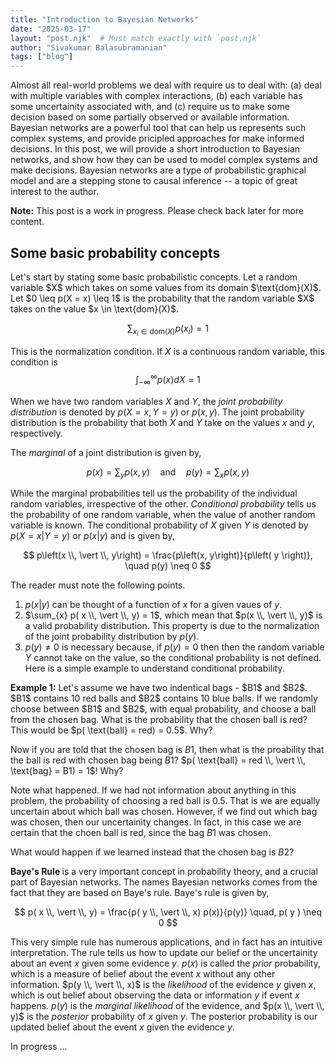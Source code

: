 ```yaml
---
title: "Introduction to Bayesian Networks"
date: "2025-03-17"
layout: "post.njk"  # Must match exactly with `post.njk`
author: "Sivakumar Balasubramanian"
tags: ["blog"]
---
```

<style>
  svg {
    display: block;
    margin: auto;
  }

  .button-container {
    display: flex;           /* Use flexbox for layout */
    justify-content: center; /* Center-align buttons horizontally */
    align-items: center;     /* Center-align buttons vertically (if needed) */
    margin-top: 20px;        /* Add some space above the buttons */
}
</style>

<script src="https://cdnjs.cloudflare.com/ajax/libs/mathjs/11.11.1/math.min.js"></script>

<script>
    // // Some utility functions
    // function mapPositionsToCoordinates(positions, origin) {
    //     return positions.map(pos => [origin.x + pos[0],
    //                                  origin.y - pos[1]]);
    // }

    // function degreesToRadians(degreesArray) {
    //     return degreesArray.map(deg => deg * Math.PI / 180);
    // }
    
    // function radiansToDegrees(radiansArray) {
    //     return radiansArray.map(rad => rad * 180 / Math.PI);
    // }

    // function cummulativeSum(array) {
    //     return array.reduce((acc, curr) => {
    //         acc.push(acc[acc.length - 1] + curr);
    //         return acc;
    //     }, [0]).slice(1);
    // }

    // function polarToCartesian(centerX, centerY, radius, angleInDegrees) {
    //     const angleInRadians = angleInDegrees;
    //     return {
    //         x: centerX + (radius * Math.cos(angleInRadians)),
    //         y: centerY - (radius * Math.sin(angleInRadians))
    //     };
    // }

    // function describeArc(x, y, radius, startAngle, endAngle) {
    //     const start = polarToCartesian(x, y, radius, startAngle);
    //     const end = polarToCartesian(x, y, radius, endAngle);
    //     const largeArcFlag = endAngle - startAngle <= 180 ? "0" : "1";
    //     const sweetDir = endAngle - startAngle >= 0 ? "0" : "1";
    //     return `
    //         M ${start.x} ${start.y}
    //         A ${radius} ${radius} 0 ${largeArcFlag} ${sweetDir} ${end.x} ${end.y}
    //     `;
    // }

    // function polToCart(r, theta) {
    //     return { x: r * Math.cos(theta), y: r * Math.sin(theta) };
    // }

    // function cartToPol(x, y) {
    //     return { r: Math.hypot(x, y), theta: Math.atan2(y, x) };
    // }

    // // Two link arm class.
    // class TwoLinkArm {
    //     #jacobian = math.zeros(2, 2);

    //     constructor(lengths, angles) {
    //         this.lengths = lengths;
    //         this.angles = angles;
    //         this.#updateJacobian();
    //     }
    
    //     setAngles(newAngles) {
    //         this.angles = newAngles;
    //         this.#updateJacobian();
    //     }

    //     setLengths(newLengths) {
    //         this.lengths = newLengths;
    //         this.#updateJacobian();
    //     }
    
    //     #updateJacobian() {
    //         const _sterms = cummulativeSum(this.angles).map(angle => Math.sin(angle));
    //         const _cterms = cummulativeSum(this.angles).map(angle => Math.cos(angle));
    //         this.#jacobian.set([0, 0], -this.lengths[0] * _sterms[0] - this.lengths[1] * _sterms[1]);
    //         this.#jacobian.set([0, 1], -this.lengths[1] * _sterms[1]);
    //         this.#jacobian.set([1, 0], this.lengths[0] * _cterms[0] + this.lengths[1] * _cterms[1]);
    //         this.#jacobian.set([1, 1], this.lengths[1] * _cterms[1]);
    //     }

    //     getJacobian() {
    //         return this.#jacobian;
    //     }

    //     getEndPointVelocity(angVel) {
    //         return math.multiply(this.#jacobian, math.reshape(angVel, [-1, 1])).toArray().flat();
    //     }

    //     getArmPositions() {
    //         const cusumtheta = cummulativeSum(this.angles);
    //         const x1 = 0, y1 = 0;
    //         const x2 = this.lengths[0] * Math.cos(cusumtheta[0]);
    //         const y2 = this.lengths[0] * Math.sin(cusumtheta[0]);
    //         const x3 = x2 + this.lengths[1] * Math.cos(cusumtheta[1]);
    //         const y3 = y2 + this.lengths[1] * Math.sin(cusumtheta[1]);
    //         return [[x1, y1], [x2, y2], [x3, y3]];
    //     }

    //     forwardStatics(torque) {
    //         try {
    //             const pinvJ = math.pinv(math.transpose(this.getJacobian()));
    //             return math.multiply(pinvJ, math.reshape(torque, [-1, 1])).toArray().flat();
    //         } catch (error) {
    //             return null;
    //         }
    //     }
    // }

    // // Three link arm class.
    // class ThreeLinkArm {
    //     #jacobian = math.zeros(3, 3);

    //     constructor(lengths, angles) {
    //         this.lengths = lengths;
    //         this.angles = angles;
    //         this.#updateJacobian();
    //     }
    
    //     setAngles(newAngles) {
    //         this.angles = newAngles;
    //         this.#updateJacobian();
    //     }

    //     setLengths(newLengths) {
    //         this.lengths = newLengths;
    //         this.#updateJacobian();
    //     }
    
    //     #updateJacobian() {
    //         const _sterms = cummulativeSum(this.angles).map(angle => Math.sin(angle));
    //         const _cterms = cummulativeSum(this.angles).map(angle => Math.cos(angle));
    //         this.#jacobian.set([0, 0], -this.lengths[0] * _sterms[0] - this.lengths[1] * _sterms[1] - this.lengths[2] * _sterms[2]);
    //         this.#jacobian.set([0, 1], -this.lengths[1] * _sterms[1] - this.lengths[2] * _sterms[2]);
    //         this.#jacobian.set([0, 2], -this.lengths[2] * _sterms[2]);
    //         this.#jacobian.set([1, 0], this.lengths[0] * _cterms[0] + this.lengths[1] * _cterms[1] + this.lengths[2] * _cterms[2]);
    //         this.#jacobian.set([1, 1], this.lengths[1] * _cterms[1] + this.lengths[2] * _cterms[2]);
    //         this.#jacobian.set([1, 2], this.lengths[2] * _cterms[2]);
    //         this.#jacobian.set([2, 0], 1);
    //         this.#jacobian.set([2, 1], 1);
    //         this.#jacobian.set([2, 2], 1);
    //     }

    //     getJacobian() {
    //         return this.#jacobian;
    //     }

    //     getEndPointVelocity(angVel) {
    //         console.log("Ang Vel: ", angVel);
    //         console.log(math.multiply(this.#jacobian, math.reshape(angVel, [-1, 1])).toArray().flat());
    //         return math.multiply(this.#jacobian, math.reshape(angVel, [-1, 1])).toArray().flat();
    //     }

    //     getArmPositions() {
    //         const cusumtheta = cummulativeSum(this.angles);
    //         const x1 = 0, y1 = 0;
    //         const x2 = this.lengths[0] * Math.cos(cusumtheta[0]);
    //         const y2 = this.lengths[0] * Math.sin(cusumtheta[0]);
    //         const x3 = x2 + this.lengths[1] * Math.cos(cusumtheta[1]);
    //         const y3 = y2 + this.lengths[1] * Math.sin(cusumtheta[1]);
    //         const x4 = x3 + this.lengths[2] * Math.cos(cusumtheta[2]);
    //         const y4 = y3 + this.lengths[2] * Math.sin(cusumtheta[2]);
    //         return [[x1, y1], [x2, y2], [x3, y3], [x4, y4]];
    //     }

    //     forwardStatics(torque) {
    //         try {
    //             const pinvJ = math.pinv(math.transpose(this.getJacobian()));
    //             return math.multiply(pinvJ, math.reshape(torque, [-1, 1])).toArray().flat();
    //         } catch (error) {
    //             return null;
    //         }
    //     }
    // }

    // // Four link arm class
    // class FourLinkArm {
    //     #jacobian = math.zeros(4, 4);

    //     constructor(lengths, angles) {
    //         this.lengths = lengths;
    //         this.angles = angles;
    //         // this.angles = [0.88, 0.32, 2.05, 1.25];
    //         this.#updateJacobian();
    //     }

    //     setAngles(newAngles) {
    //         this.angles = newAngles;
    //         this.#updateJacobian();
    //     }

    //     setLengths(newLengths) {
    //         this.lengths = newLengths;
    //         this.#updateJacobian();
    //     }

    //     #updateJacobian() {
    //         const _sterms = cummulativeSum(this.angles).map(angle => Math.sin(angle));
    //         const _cterms = cummulativeSum(this.angles).map(angle => Math.cos(angle));
    //         this.#jacobian.set([0, 0], -this.lengths[0] * _sterms[0] - this.lengths[1] * _sterms[1] - this.lengths[2] * _sterms[2] - this.lengths[3] * _sterms[3]);
    //         this.#jacobian.set([0, 1], -this.lengths[1] * _sterms[1] - this.lengths[2] * _sterms[2] - this.lengths[3] * _sterms[3]);
    //         this.#jacobian.set([0, 2], -this.lengths[2] * _sterms[2] - this.lengths[3] * _sterms[3]);
    //         this.#jacobian.set([0, 3], -this.lengths[3] * _sterms[3]);
    //         this.#jacobian.set([1, 0], this.lengths[0] * _cterms[0] + this.lengths[1] * _cterms[1] + this.lengths[2] * _cterms[2] + this.lengths[3] * _cterms[3]);
    //         this.#jacobian.set([1, 1], this.lengths[1] * _cterms[1] + this.lengths[2] * _cterms[2] + this.lengths[3] * _cterms[3]);
    //         this.#jacobian.set([1, 2], this.lengths[2] * _cterms[2] + this.lengths[3] * _cterms[3]);
    //         this.#jacobian.set([1, 3], this.lengths[3] * _cterms[3]);
    //         this.#jacobian.set([2, 0], 1);
    //         this.#jacobian.set([2, 1], 1);
    //         this.#jacobian.set([2, 2], 1);
    //         this.#jacobian.set([2, 3], 1);
    //     }

    //     getJacobian() {
    //         return this.#jacobian;
    //     }

    //     getArmPositions() {
    //         const cusumtheta = cummulativeSum(this.angles);
    //         const x1 = 0, y1 = 0;
    //         const x2 = this.lengths[0] * Math.cos(cusumtheta[0]);
    //         const y2 = this.lengths[0] * Math.sin(cusumtheta[0]);
    //         const x3 = x2 + this.lengths[1] * Math.cos(cusumtheta[1]);
    //         const y3 = y2 + this.lengths[1] * Math.sin(cusumtheta[1]);
    //         const x4 = x3 + this.lengths[2] * Math.cos(cusumtheta[2]);
    //         const y4 = y3 + this.lengths[2] * Math.sin(cusumtheta[2]);
    //         const x5 = x4 + this.lengths[3] * Math.cos(cusumtheta[3]);
    //         const y5 = y4 + this.lengths[3] * Math.sin(cusumtheta[3]);
    //         return [[x1, y1], [x2, y2], [x3, y3], [x4, y4], [x5, y5]];
    //     }

    //     getEndpointAngle() {
    //         return math.sum(this.angles);
    //     }

    //     forwardStatics(torque) {
    //         try {
    //             const pinvJ = math.pinv(math.transpose(this.getJacobian()));
    //             return math.multiply(pinvJ, math.reshape(torque, [-1, 1])).toArray().flat();
    //         } catch (error) {
    //             return null;
    //         }
    //     }
    // }

    // // Button callbacks.
    // // Generate a random pose
    // function generateRandomPose() {
    //     const randomAngles = [
    //         Math.random() * Math.PI,
    //         Math.random() * Math.PI * 0.75,
    //         Math.random() * Math.PI * 0.75,
    //         Math.random() * Math.PI * 0.5,
    //     ];
    //     arm4Link.setAngles(randomAngles);
    //     draw4LinkArm(arm4Link, arm4LinkParams);
    // }

    // // Find other solutions (inverse kinematics)
    // function findOtherIKSolutions() {
    //     function getArcAngles(interAngles, jPos, l) {
    //         // Get an angle from the minor and major arc.
    //         let minAngle, majAngle;
    //         if (interAngles[1] - interAngles[0] > Math.PI) {
    //             majAngle = (interAngles[1] + interAngles[0]) / 2;
    //             minAngle = majAngle + Math.PI;
    //         } else {
    //             minAngle = (interAngles[1] + interAngles[0]) / 2;
    //             majAngle = minAngle + Math.PI;
    //         }
    //         // Find positions of the points corresponding to these angles.
    //         const minPos = [jPos[0] + l * Math.cos(minAngle),
    //                         jPos[1] + l * Math.sin(minAngle)];
    //         const majPos = [jPos[0] + l * Math.cos(majAngle),
    //                         jPos[1] + l * Math.sin(majAngle)];
    //         // Check which one is closer to the origin.
    //         if (Math.hypot(minPos[0], minPos[1]) > Math.hypot(majPos[0], majPos[1])) {
    //             // Choose the major arc.
    //             if (Math.abs(interAngles[1] - interAngles[0]) < Math.PI) {
    //                 interAngles[0] = 2 * Math.PI + interAngles[0];
    //             }
    //         } else {
    //             // Choose the minor arc.
    //             if (Math.abs(interAngles[1] - interAngles[0]) > Math.PI) {
    //                 interAngles[0] = 2 * Math.PI + interAngles[0];
    //             }
    //         }
    //         return interAngles;
    //     }

    //     // Function to compute joint 3 position when joint 4 is not fully within
    //     // the workspace of the first two links.
    //     function getJoint3Position1(arm, j4pos) {
    //         // Find the intersection of the circle centered at j4Pos with radius l3 
    //         // and the circle centered at j1 with radius l1 + l2.
    //         const intersections = findCircleIntersections(0, 0, arm.lengths[0] + arm.lengths[1], j4Pos[0], j4Pos[1], arm.lengths[2]);
    //         // Find the angles corresponding to the intersection points.
    //         let interAngles = intersections.map(intpos => Math.atan2(intpos[1] - j4Pos[1], intpos[0] - j4Pos[0]));
    //         // Sort the interAngles
    //         interAngles.sort((a, b) => a - b);
    //         // Get the corrected arc angles.
    //         interAngles = getArcAngles(interAngles, j4Pos, arm4Link.lengths[2]);
    //         // Choose the angle of the third joint to be a number between the intersection angles.
    //         let j3Angle = interAngles.length > 1 ? interAngles[0] + Math.random() * (interAngles[1] - interAngles[0]) : interAngles[0];
    //         // Find the position on the arc.
    //         return {
    //             pos:[j4Pos[0] + arm.lengths[2] * Math.cos(j3Angle),
    //                  j4Pos[1] + arm.lengths[2] * Math.sin(j3Angle)],
    //             angle: j3Angle
    //         };
    //     }

    //     // Function to compute joint 3 position when joint 4 is fully within
    //     // the workspace of the first two links.
    //     function getJoint3Position2(arm, j4pos) {
    //         // Choose the angle of the third joint to be a number between the intersection angles.
    //         let j3Angle = Math.random() * Math.PI * 2;
    //         // Find the position on the arc.
    //         return {
    //             pos:[j4Pos[0] + arm.lengths[2] * Math.cos(j3Angle),
    //                  j4Pos[1] + arm.lengths[2] * Math.sin(j3Angle)],
    //             angle: j3Angle
    //         };
    //     }

    //     // Get the endpoint position
    //     const j4Pos = arm4Link.getArmPositions()[3];
    //     let _tempos = mapPositionsToCoordinates([j4Pos], arm4LinkParams.origin);
    //     // Relative distance of the third joint.
    //     const delpos = arm4Link.lengths[0] + arm4Link.lengths[1] - Math.hypot(j4Pos[0], j4Pos[1]);
    //     let j3 = null;
    //     if (delpos > arm4Link.lengths[2]) {
    //         j3 = getJoint3Position2(arm4Link, j4Pos);
    //     } else {
    //         j3 = getJoint3Position1(arm4Link, j4Pos);
    //     }
    //     const j3Pos = j3.pos;
    //     const j3Angle = j3.angle;
    //     _tempos = mapPositionsToCoordinates([j3Pos], arm4LinkParams.origin);

    //     // Find intersection of the circle centered at j3Pos with radius l2 and the circle centered at j1 with radius l1.
    //     let intersections2 = findCircleIntersections(0, 0, arm4Link.lengths[0],
    //                                                  j3Pos[0], j3Pos[1], arm4Link.lengths[1]);
    //     // Find the joint1 and joint2 angles corresponding to the intersection points.
    //     const j1Angles = intersections2.map(intpos => Math.atan2(intpos[1], intpos[0]));
    //     const phiAngles = intersections2.map(intpos => Math.PI + Math.atan2(intpos[1] - j3Pos[1], intpos[0] - j3Pos[0]));
    //     // We want the point with a positive elbow angle.
    //     let newAngles = [0, 0, 0, 0];
    //     if (j1Angles.length == 1) {
    //         newAngles[0] = j1Angles[0];
    //         newAngles[1] = phiAngles[0] - j1Angles[0];
    //     } else {
    //         if (phiAngles[0] - j1Angles[0] > 0) {
    //             newAngles[0] = j1Angles[0];
    //             newAngles[1] = phiAngles[0] - j1Angles[0];
    //         } else {
    //             newAngles[0] = j1Angles[1];
    //             newAngles[1] = phiAngles[1] - j1Angles[1];
    //         }
    //     }
    //     // Update angles 3 and 4.
    //     newAngles[2] = Math.PI + j3Angle - newAngles[0] - newAngles[1];
    //     newAngles[3] = arm4Link.getEndpointAngle() - newAngles[0] - newAngles[1] - newAngles[2];
    //     // Update angles and draw
    //     arm4Link.setAngles(newAngles);
    //     draw4LinkArm(arm4Link, arm4LinkParams);
    // }

    // function findCircleIntersections(x1, y1, r1, x2, y2, r2) {
    //     const d = Math.hypot(x2 - x1, y2 - y1); // Distance between centers

    //     // No solutions if the circles do not intersect or one circle is inside the other
    //     if (d > r1 + r2 || d < Math.abs(r1 - r2)) {
    //         return null;
    //     }

    //     // Find the midpoint of the intersection line
    //     const a = (r1 * r1 - r2 * r2 + d * d) / (2 * d);
    //     const h = Math.sqrt(r1 * r1 - a * a);
        
    //     // Base point of the perpendicular line
    //     const x0 = x1 + a * (x2 - x1) / d;
    //     const y0 = y1 + a * (y2 - y1) / d;

    //     // Intersection points
    //     const rx = -(y2 - y1) * (h / d);
    //     const ry = (x2 - x1) * (h / d);

    //     const intersection1 = [x0 + rx, y0 + ry];
    //     const intersection2 = [x0 - rx, y0 - ry];

    //     return d === r1 + r2 || d === Math.abs(r1 - r2) ? [intersection1] : [intersection1, intersection2];
    // }

    // // Figure 1: 3 link arm plotting function.
    // function draw3LinkArm() {
    //     const width = 300, height = 300;
    //     const origin = {x: 50, y: 250};
    //     const viewpad = 25;

    //     // Create the arm object once and reuse it
    //     const arm = new ThreeLinkArm(
    //         [100, 100, 75], // Initial lengths
    //         degreesToRadians([30, 30, 60]) // Initial angles
    //     );

    //     const svg = d3.select("#svg-container")
    //                   .append("svg")
    //                   .attr("width", width)
    //                   .attr("height", height)
    //                   .attr("viewBox", `-${viewpad} -${viewpad} ${width + 50} ${height + 50}`)
    //                   .attr("preserveAspectRatio", "xMidYMid meet");

    //     // Plot the x and y axes
    //     svg.append("line")
    //        .attr("x1", 0).attr("y1", origin.y)
    //        .attr("x2", width).attr("y2", origin.y)
    //        .attr("stroke", "gray")
    //        .attr("stroke-width", 0.25);
    //     svg.append("line")
    //        .attr("x1", origin.x).attr("y1", 0)
    //        .attr("x2", origin.x).attr("y2", height)
    //        .attr("stroke", "gray")
    //        .attr("stroke-width", 0.25);

    //     // Plot the links.
    //     const linkpos = mapPositionsToCoordinates(arm.getArmPositions(), origin);
    //     for (let i = 0; i < linkpos.length - 1; i++) {
    //         let x1 = linkpos[i][0];
    //         let y1 = linkpos[i][1];
    //         let x2 = linkpos[i + 1][0];
    //         let y2 = linkpos[i + 1][1];
    //         // Plot the line
    //         svg.append("line")
    //             .attr("x1", linkpos[i][0])
    //             .attr("y1", linkpos[i][1])
    //             .attr("x2", linkpos[i+1][0])
    //             .attr("y2", linkpos[i+1][1])
    //             .attr("stroke", "black")
    //             .attr("stroke-width", 2);
    //         // Display the link lengths
    //         let midx = (x1 + x2) / 2;
    //         let midy = (y1 + y2) / 2;
    //         let shiftx = (y2 - y1) / arm.lengths[i];
    //         let shifty = -(x2 - x1) / arm.lengths[i];
    //         let shiftscalex = shiftx > 0 ? -1 : 1;
    //         let shiftscaley = shiftx > 0 ? -1 : 1;
    //         svg.append("text")
    //             .attr("x", midx + shiftscalex * 15 * shiftx)
    //             .attr("y", midy + shiftscaley * 15 * shifty)
    //             .attr("text-anchor", "middle")
    //             .attr("font-size", "14px")
    //             .attr("fill", "#00c")
    //             .text(`l${i + 1}`);
    //     }
    //     // Extend links for annotating the joint angles.
    //     for (let i = 1; i < linkpos.length; i++) {
    //         svg.append("line")
    //            .attr("x1", linkpos[i][0])
    //            .attr("y1", linkpos[i][1])
    //            .attr("x2", linkpos[i][0] + 0.5 * (linkpos[i][0] - linkpos[i - 1][0]))
    //            .attr("y2", linkpos[i][1] + 0.5 * (linkpos[i][1] - linkpos[i - 1][1]))
    //            .attr("stroke", "gray")
    //            .attr("stroke-width", "1")
    //            .attr("stroke-dasharray", "2,2");
    //     }
    //     // Plot the joints.
    //     linkpos.slice(0, -1).forEach(pos => {
    //         svg.append("circle")
    //             .attr("cx", pos[0])
    //             .attr("cy", pos[1])
    //             .attr("r", 5)
    //             .attr("stroke", "black")
    //             .attr("stroke-width", "1")
    //             .attr("fill", "#ffffff");
    //     });
    //     // Plot the endpoint.
    //     svg.append("circle")
    //         .attr("cx", linkpos.at(-1)[0])
    //         .attr("cy", linkpos.at(-1)[1])
    //         .attr("r", 2)
    //         .attr("stroke", "black")
    //         .attr("stroke-width", "1")
    //         .attr("fill", "black");
    //     // Draw the arc for the joint angles.
    //     arm.angles.map((_t, i) => {
    //         let startAngle = math.sum(arm.angles.slice(0, i));
    //         let endAngle = math.sum(arm.angles.slice(0, i + 1));
    //         let midAngle = (startAngle + endAngle) / 2;  // Midpoint for label
    //         svg.append("path")
    //             .attr("d", describeArc(linkpos[i][0], linkpos[i][1], 0.4 * arm.lengths[i], startAngle, endAngle))
    //             .attr("stroke", "black")
    //             .attr("fill", "none")
    //             .attr("stroke-width", 1.0);
    //         // Convert midAngle to radians
    //         let midAngleRad = midAngle;
    //         // Compute text position
    //         let textX = linkpos[i][0] + 0.6 * arm.lengths[i] * Math.cos(midAngleRad);
    //         let textY = linkpos[i][1] - 0.5 * arm.lengths[i] * Math.sin(midAngleRad);
    //         // Append the angle label
    //         svg.append("text")
    //             .attr("x", textX)
    //             .attr("y", textY)
    //             .attr("font-size", "14px")
    //             .attr("fill", "#c00")
    //             .attr("text-anchor", "middle")
    //             .text(`θ${i + 1}`);
    //     });
    //     // Display endpoint text.
    //     svg.append("text")
    //        .attr("x", linkpos.at(-1)[0] - 25)
    //        .attr("y", linkpos.at(-1)[1])
    //        .attr("font-size", "18px")
    //        .attr("fill", "#080")
    //        .attr("text-anchor", "middle")
    //        .text(`x, y`);
    //     // Plot the endpoint orientation arc and text
    //     svg.append("line")
    //        .attr("x1", linkpos.at(-1)[0])
    //        .attr("y1", linkpos.at(-1)[1])
    //        .attr("x2", linkpos.at(-1)[0] + 40)
    //        .attr("y2", linkpos.at(-1)[1])
    //        .attr("stroke", "gray")
    //        .attr("stroke-width", "1")
    //        .attr("stroke-dasharray", "2,2");
    //     // Angle arc
    //     svg.append("path")
    //         .attr("d", describeArc(linkpos.at(-1)[0], linkpos.at(-1)[1], 0.25 * arm.lengths.at(-1), 0, math.sum(arm.angles)))
    //         .attr("stroke", "black")
    //         .attr("fill", "none")
    //         .attr("stroke-width", 1.0);
    //     // Compute text position
    //     let textX = linkpos.at(-1)[0] + 0.4 * arm.lengths.at(-1) * Math.cos(math.sum(arm.angles) / 2);
    //     let textY = linkpos.at(-1)[1] - 0.3 * arm.lengths.at(-1) * Math.sin(math.sum(arm.angles) / 2);
    //     // Append the angle label
    //     svg.append("text")
    //         .attr("x", textX)
    //         .attr("y", textY)
    //         .attr("font-size", "18px")
    //         .attr("fill", "#080")
    //         .attr("text-anchor", "middle")
    //         .text(`ϕ`);
    // }

    // // Draw the four link arm.
    // function draw4LinkArm(arm, params) {
    //     svg4Link.selectAll("*").remove(); // Clear previous drawing

    //     // Plot the x and y axes
    //     svg4Link.append("line")
    //         .attr("x1", 0).attr("y1", params.origin.y)
    //         .attr("x2", params.width).attr("y2", params.origin.y)
    //         .attr("stroke", "gray")
    //         .attr("stroke-width", 0.25);
    //     svg4Link.append("line")
    //         .attr("x1", params.origin.x).attr("y1", 0)
    //         .attr("x2", params.origin.x).attr("y2", params.height)
    //         .attr("stroke", "gray")
    //         .attr("stroke-width", 0.25);

    //     // Plot the links
    //     const linkpos = mapPositionsToCoordinates(arm.getArmPositions(), params.origin);
    //     for (let i = 0; i < linkpos.length - 1; i++) {
    //         svg4Link.append("line")
    //             .attr("x1", linkpos[i][0])
    //             .attr("y1", linkpos[i][1])
    //             .attr("x2", linkpos[i + 1][0])
    //             .attr("y2", linkpos[i + 1][1])
    //             .attr("stroke", "black")
    //             .attr("stroke-width", 2);
    //     }

    //     // Plot the joints.
    //     linkpos.slice(0, -1).forEach(pos => {
    //         svg4Link.append("circle")
    //                 .attr("cx", pos[0])
    //                 .attr("cy", pos[1])
    //                 .attr("r", 3)
    //                 .attr("stroke", "black")
    //                 .attr("stroke-width", "1")
    //                 .attr("fill", "#ffffff");
    //     });
    //     // Plot the endpoint.
    //     svg4Link.append("circle")
    //             .attr("cx", linkpos.at(-1)[0])
    //             .attr("cy", linkpos.at(-1)[1])
    //             .attr("r", 2)
    //             .attr("stroke", "black")
    //             .attr("stroke-width", "1")
    //             .attr("fill", "black");

    //     // Display endpoint position and orientation.
    //     const _epstr = `x = ${arm.getArmPositions().at(-1)[0].toFixed(2)}, y = ${arm.getArmPositions().at(-1)[1].toFixed(2)}, ϕ = ${((180 / Math.PI) * math.sum(arm.angles)).toFixed(2)}`;
    //     svg4Link.append("text")
    //             .attr("x", 0)
    //             .attr("y", 10)
    //             .attr("font-size", "12px")
    //             .attr("fill", "#000")
    //             .text(_epstr);
    //     const jointAnglesString = radiansToDegrees(arm.angles).map((angle, i) => `θ${i + 1} = ${angle.toFixed(2)}°`).join(", ");    
    //     svg4Link.append("text")
    //             .attr("x", 0)
    //             .attr("y", 30)
    //             .attr("font-size", "12px")
    //             .attr("fill", "#000")
    //             .text(jointAnglesString);
    // }
    
    // // Draw the two link arm.
    // function updateDraw2LinkArm(arm, params, angles=null, velocities=[0, 0]) {
    //     // Joint angle arc information.
    //     function getJoinVelocityArcInfo(angle, velocity, scale=0.25) {
    //         const velstrtang = angle;
    //         const velendang = angle + velocity * Math.PI * scale;
    //         console.log("velarcangles", angle, velocity, velendang);
    //         return [velstrtang, velendang];
    //     }

    //     // Describe an arc.
    //     function describeArc(x, y, radius, startAngle, endAngle) {
    //         const start = polarToCartesian(x, y, radius, startAngle);
    //         const end = polarToCartesian(x, y, radius, endAngle);
    //         const largeArcFlag = endAngle - startAngle <= 180 ? "0" : "1";
    //         const sweetDir = endAngle - startAngle >= 0 ? "0" : "1";
    //         return `
    //             M ${start.x} ${start.y}
    //             A ${radius} ${radius} 0 ${largeArcFlag} ${sweetDir} ${end.x} ${end.y}
    //         `;
    //     }

    //     // Check if angles and velocities are provided.
    //     if (angles !== null) {
    //         arm.setAngles(angles);
    //     } else {
    //         angles = arm.angles;
    //     }
    //     svg2LinkVelDemo.selectAll("*").remove(); // Clear previous drawing

    //     // Plot the x and y axes
    //     svg2LinkVelDemo.append("line")
    //         .attr("x1", 0).attr("y1", params.origin.y)
    //         .attr("x2", params.width).attr("y2", params.origin.y)
    //         .attr("stroke", "gray")
    //         .attr("stroke-width", 0.25);
    //     svg2LinkVelDemo.append("line")
    //         .attr("x1", params.origin.x).attr("y1", 0)
    //         .attr("x2", params.origin.x).attr("y2", params.height)
    //         .attr("stroke", "gray")
    //         .attr("stroke-width", 0.25);

    //     // Plot the links
    //     const linkpos = mapPositionsToCoordinates(arm.getArmPositions(), params.origin);
    //     for (let i = 0; i < linkpos.length - 1; i++) {
    //         svg2LinkVelDemo.append("line")
    //             .attr("x1", linkpos[i][0])
    //             .attr("y1", linkpos[i][1])
    //             .attr("x2", linkpos[i + 1][0])
    //             .attr("y2", linkpos[i + 1][1])
    //             .attr("stroke", "black")
    //             .attr("stroke-width", 2);
    //     }

    //     // Plot the joints.
    //     linkpos.slice(0, -1).forEach(pos => {
    //         svg2LinkVelDemo.append("circle")
    //                 .attr("cx", pos[0])
    //                 .attr("cy", pos[1])
    //                 .attr("r", 3)
    //                 .attr("stroke", "black")
    //                 .attr("stroke-width", "1")
    //                 .attr("fill", "#ffffff");
    //     });
    //     // Plot the endpoint.
    //     svg2LinkVelDemo.append("circle")
    //             .attr("cx", linkpos.at(-1)[0])
    //             .attr("cy", linkpos.at(-1)[1])
    //             .attr("r", 2)
    //             .attr("stroke", "black")
    //             .attr("stroke-width", "1")
    //             .attr("fill", "black");
        
    //     // Draw the joint angular velocity arcs.
    //     const cusumangles = cummulativeSum(angles);
    //     const velArcAngles = cusumangles.map((angle, i) => getJoinVelocityArcInfo(angle, velocities[i]));
    //     const compcolors = ["blue", "red"]
    //     velArcAngles.forEach((angles, i) => {
    //         const arcPath = describeArc(linkpos[i][0], linkpos[i][1], 20, angles[0], angles[1]);
    //         svg2LinkVelDemo.append("path")
    //                        .attr("d", arcPath)
    //                        .attr("stroke", compcolors[i])
    //                        .attr("fill", "none")
    //                        .attr("stroke-width", 1.5);
    //     });

    //     // Compute the endpoint velocity.
    //     const epvel = arm.getEndPointVelocity(velocities);
    //     const epvelcom = [
    //         arm.getEndPointVelocity([velocities[0], 0]),
    //         arm.getEndPointVelocity([0, velocities[1]])
    //     ];
    //     // Show the endpoint velocity as an arrow.
    //     // Let's draw the force components with thinner and lighter arrows.
    //     // Do the above computation for all components.
    //     const _vcomps = epvelcom.map((vcomp) => [
    //         linkpos[2][0] + vcomp[0] * 0.1,
    //         linkpos[2][1] - vcomp[1] * 0.1
    //     ]);
    //     _vcomps.forEach((_vc, i) => {
    //         if (math.norm(epvel) > 5 && math.norm(epvelcom[i]) > 5) {
    //             // Define the arrow marker
    //             svg2LinkVelDemo.append("defs").append("marker")
    //                            .attr("id", "arrow")
    //                            .attr("viewBox", "0 0 10 10")
    //                            .attr("refX", 9)
    //                            .attr("refY", 5)
    //                            .attr("markerWidth", 6)
    //                            .attr("markerHeight", 6)
    //                            .attr("orient", "auto-start-reverse")
    //                            .append("path")
    //                            .attr("d", "M 0 0 L 10 5 L 0 10 z")
    //                            .attr("fill", compcolors[i])
    //                            .attr("stroke", compcolors[i]);

    //             // Draw the line with the arrow
    //             svg2LinkVelDemo.append("line")
    //                            .attr("x1", linkpos[2][0])
    //                            .attr("y1", linkpos[2][1])
    //                            .attr("x2", _vc[0])
    //                            .attr("y2", _vc[1])
    //                            .attr("fill", compcolors[i])
    //                            .attr("stroke", compcolors[i])
    //                            .attr("marker-end", "url(#arrow)")
    //                            .attr("stroke-width", 1);
    //         }
    //     });
    //     // Endpoint velocity arrow in black.
    //     // Define the arrow marker
    //     const _vdisp = [
    //         linkpos[2][0] + epvel[0] * 0.1,
    //         linkpos[2][1] - epvel[1] * 0.1
    //     ];
    //     if (math.norm(epvel) > 5) {
    //         svg2LinkVelDemo.append("defs").append("marker")
    //                     .attr("id", "arrow")
    //                     .attr("viewBox", "0 0 10 10")
    //                     .attr("refX", 9)
    //                     .attr("refY", 5)
    //                     .attr("markerWidth", 6)
    //                     .attr("markerHeight", 6)
    //                     .attr("orient", "auto-start-reverse")
    //                     .append("path")
    //                     .attr("d", "M 0 0 L 10 5 L 0 10 z")
    //                     .attr("fill", "black")
    //                     .attr("stroke", "black");
    //         // Draw the line with the arrow
    //         svg2LinkVelDemo.append("line")
    //                         .attr("x1", linkpos[2][0])
    //                         .attr("y1", linkpos[2][1])
    //                         .attr("x2", _vdisp[0])
    //                         .attr("y2", _vdisp[1])
    //                         .attr("fill", "black")
    //                         .attr("stroke", "black")
    //                         .attr("marker-end", "url(#arrow)")
    //                         .attr("stroke-width", 1);
    //     }

    //     // Display endpoint position and orientation.
    //     const _epstr = `x vel = ${epvel[0].toFixed(2)} y vel = ${epvel[1].toFixed(2)}`;
    //     svg2LinkVelDemo.append("text")
    //             .attr("x", 0)
    //             .attr("y", 10)
    //             .attr("font-size", "12px")
    //             .attr("fill", "#000")
    //             .text(_epstr);
    // }

    // // Figure 4: Draw the three link arm.
    // function updateDraw3LinkArmFig4(arm, params, angles=null, velocities=[0, 0, 0]) {
    //     // Joint angle arc information.
    //     function getJoinVelocityArcInfo(angle, velocity, scale=0.15) {
    //         const velstrtang = angle;
    //         const velendang = angle + velocity * Math.PI * scale;
    //         return [velstrtang, velendang];
    //     }

    //     // Describe an arc.
    //     function describeArc(x, y, radius, startAngle, endAngle) {
    //         const start = polarToCartesian(x, y, radius, startAngle);
    //         const end = polarToCartesian(x, y, radius, endAngle);
    //         const largeArcFlag = endAngle - startAngle <= 180 ? "0" : "1";
    //         const sweetDir = endAngle - startAngle >= 0 ? "0" : "1";
    //         return `
    //             M ${start.x} ${start.y}
    //             A ${radius} ${radius} 0 ${largeArcFlag} ${sweetDir} ${end.x} ${end.y}
    //         `;
    //     }

    //     // Check if angles and velocities are provided.
    //     if (angles !== null) {
    //         arm.setAngles(angles);
    //     } else {
    //         angles = arm.angles;
    //     }
    //     svg3LinkVelDemo.selectAll("*").remove(); // Clear previous drawing

    //     // Plot the x and y axes
    //     svg3LinkVelDemo.append("line")
    //         .attr("x1", 0).attr("y1", params.origin.y)
    //         .attr("x2", params.width).attr("y2", params.origin.y)
    //         .attr("stroke", "gray")
    //         .attr("stroke-width", 0.25);
    //     svg3LinkVelDemo.append("line")
    //         .attr("x1", params.origin.x).attr("y1", 0)
    //         .attr("x2", params.origin.x).attr("y2", params.height)
    //         .attr("stroke", "gray")
    //         .attr("stroke-width", 0.25);

    //     // Plot the links
    //     const linkpos = mapPositionsToCoordinates(arm.getArmPositions(), params.origin);
    //     for (let i = 0; i < linkpos.length - 1; i++) {
    //         svg3LinkVelDemo.append("line")
    //             .attr("x1", linkpos[i][0])
    //             .attr("y1", linkpos[i][1])
    //             .attr("x2", linkpos[i + 1][0])
    //             .attr("y2", linkpos[i + 1][1])
    //             .attr("stroke", "black")
    //             .attr("stroke-width", 2);
    //     }

    //     // Plot the joints.
    //     linkpos.slice(0, -1).forEach(pos => {
    //         svg3LinkVelDemo.append("circle")
    //                 .attr("cx", pos[0])
    //                 .attr("cy", pos[1])
    //                 .attr("r", 3)
    //                 .attr("stroke", "black")
    //                 .attr("stroke-width", "1")
    //                 .attr("fill", "#ffffff");
    //     });
    //     // Plot the endpoint.
    //     svg3LinkVelDemo.append("circle")
    //             .attr("cx", linkpos.at(-1)[0])
    //             .attr("cy", linkpos.at(-1)[1])
    //             .attr("r", 2)
    //             .attr("stroke", "black")
    //             .attr("stroke-width", "1")
    //             .attr("fill", "black");
        
    //     // Draw the joint angular velocity arcs.
    //     const cusumangles = cummulativeSum(angles);
    //     const velArcAngles = cusumangles.map((angle, i) => getJoinVelocityArcInfo(angle, velocities[i]));
    //     const compcolors = ["blue", "red", "brown"]
    //     velArcAngles.forEach((angles, i) => {
    //         const arcPath = describeArc(linkpos[i][0], linkpos[i][1], 15, angles[0], angles[1]);
    //         svg3LinkVelDemo.append("path")
    //                        .attr("d", arcPath)
    //                        .attr("stroke", compcolors[i])
    //                        .attr("fill", "none")
    //                        .attr("stroke-width", 1.5);
    //     });

    //     // Compute the endpoint velocity.
    //     const epvel = arm.getEndPointVelocity(velocities);
    //     const epvelcom = [
    //         arm.getEndPointVelocity([velocities[0], 0, 0]),
    //         arm.getEndPointVelocity([0, velocities[1], 0]),
    //         arm.getEndPointVelocity([0, 0, velocities[2]])
    //     ];
    //     // Show the endpoint velocity as an arrow.
    //     // Let's draw the force components with thinner and lighter arrows.
    //     // Do the above computation for all components.
    //     const _vcomps = epvelcom.map((vcomp) => [
    //         linkpos[3][0] + vcomp[0] * 0.25,
    //         linkpos[3][1] - vcomp[1] * 0.25
    //     ]);
    //     _vcomps.forEach((_vc, i) => {
    //         if (math.norm(epvel) > 5 && math.norm(epvelcom[i]) > 5) {
    //             // Define the arrow marker
    //             svg3LinkVelDemo.append("defs").append("marker")
    //                            .attr("id", "arrow")
    //                            .attr("viewBox", "0 0 10 10")
    //                            .attr("refX", 9)
    //                            .attr("refY", 5)
    //                            .attr("markerWidth", 6)
    //                            .attr("markerHeight", 6)
    //                            .attr("orient", "auto-start-reverse")
    //                            .append("path")
    //                            .attr("d", "M 0 0 L 10 5 L 0 10 z")
    //                            .attr("fill", compcolors[i])
    //                            .attr("stroke", compcolors[i]);

    //             // Draw the line with the arrow
    //             svg3LinkVelDemo.append("line")
    //                            .attr("x1", linkpos[3][0])
    //                            .attr("y1", linkpos[3][1])
    //                            .attr("x2", _vc[0])
    //                            .attr("y2", _vc[1])
    //                            .attr("fill", compcolors[i])
    //                            .attr("stroke", compcolors[i])
    //                            .attr("marker-end", "url(#arrow)")
    //                            .attr("stroke-width", 1);
    //         }
    //     });
    //     // Endpoint velocity arrow in black.
    //     // Define the arrow marker
    //     const _vdisp = [
    //         linkpos[3][0] + epvel[0] * 0.1,
    //         linkpos[3][1] - epvel[1] * 0.1
    //     ];
    //     if (math.norm(epvel) > 5) {
    //         svg3LinkVelDemo.append("defs").append("marker")
    //                     .attr("id", "arrow")
    //                     .attr("viewBox", "0 0 10 10")
    //                     .attr("refX", 9)
    //                     .attr("refY", 5)
    //                     .attr("markerWidth", 6)
    //                     .attr("markerHeight", 6)
    //                     .attr("orient", "auto-start-reverse")
    //                     .append("path")
    //                     .attr("d", "M 0 0 L 10 5 L 0 10 z")
    //                     .attr("fill", "black")
    //                     .attr("stroke", "black");
    //         // Draw the line with the arrow
    //         svg3LinkVelDemo.append("line")
    //                         .attr("x1", linkpos[3][0])
    //                         .attr("y1", linkpos[3][1])
    //                         .attr("x2", _vdisp[0])
    //                         .attr("y2", _vdisp[1])
    //                         .attr("fill", "black")
    //                         .attr("stroke", "black")
    //                         .attr("marker-end", "url(#arrow)")
    //                         .attr("stroke-width", 1);
    //     }

    //     // Display endpoint position and orientation.
    //     const _epstr = `x vel = ${epvel[0].toFixed(2)} y vel = ${epvel[1].toFixed(2)}`;
    //     svg3LinkVelDemo.append("text")
    //             .attr("x", 0)
    //             .attr("y", 10)
    //             .attr("font-size", "12px")
    //             .attr("fill", "#000")
    //             .text(_epstr);
    // }

    // // Automatically number items.
    // function autoNumberItems() {
    //     let count = 1; // Start numbering from 1
    //     // Query ol with class "question".
    //     document.querySelectorAll("ol.question").forEach((ol) => {
    //         ol.setAttribute("start", count);
    //         count += ol.children.length;
    //     });
    // }

    // // Draw the the three link figure when the document is loaded.
    // document.addEventListener("DOMContentLoaded", function() {
    //     draw3LinkArm();
    //     // Initialize the 4link SVG
    //     svg4Link = d3.select("#svg-4link-interactive")
    //                  .append("svg")
    //                  .attr("width", arm4LinkParams.width)
    //                  .attr("height", arm4LinkParams.height)
    //                  .attr("viewBox", `-${0} -${0} ${arm4LinkParams.width} ${arm4LinkParams.height}`)
    //                  .attr("preserveAspectRatio", "xMidYMid meet");
    //     draw4LinkArm(arm4Link, arm4LinkParams);

    //     // Initilize the 2link SVG
    //     svg2LinkVelDemo = d3.select("#fig3-2LA-svg-container3")
    //                         .append("svg")
    //                         .attr("width", arm2LinkParams.width)
    //                         .attr("height", arm2LinkParams.height)
    //                         .attr("viewBox", `-${0} -${0} ${arm2LinkParams.width} ${arm2LinkParams.height}`)
    //                         .attr("preserveAspectRatio", "xMidYMid meet");
    //     updateDraw2LinkArm(arm2Link, arm2LinkParams);
    //     // Auto number items.
    //     autoNumberItems();

    //     // Attach callbacks.
    //     // Attach event listeners
    //     document.getElementById("fig3-2LA-joint1-angle").addEventListener("input", updateJointVelocitiesFig32LA);
    //     document.getElementById("fig3-2LA-joint2-angle").addEventListener("input", updateJointVelocitiesFig32LA);
    //     document.getElementById("fig3-2LA-joint1-vel").addEventListener("input", updateJointVelocitiesFig32LA);
    //     document.getElementById("fig3-2LA-joint2-vel").addEventListener("input", updateJointVelocitiesFig32LA);
        
    //     // Figure 4: Initilize the 3link SVG
    //     // ---------------------------------
    //     svg3LinkVelDemo = d3.select("#fig4-3LA-svg-container3")
    //                         .append("svg")
    //                         .attr("width", arm3LinkParams.width)
    //                         .attr("height", arm3LinkParams.height)
    //                         .attr("viewBox", `-${0} -${0} ${arm3LinkParams.width} ${arm3LinkParams.height}`)
    //                         .attr("preserveAspectRatio", "xMidYMid meet");
    //     updateDraw3LinkArmFig4(arm3Link, arm3LinkParams);

    //     // Attach callbacks.
    //     // Attach event listeners
    //     document.getElementById("fig4-3LA-joint1-angle").addEventListener("input", updateJointVelocitiesFig4);
    //     document.getElementById("fig4-3LA-joint2-angle").addEventListener("input", updateJointVelocitiesFig4);
    //     document.getElementById("fig4-3LA-joint3-angle").addEventListener("input", updateJointVelocitiesFig4);
    //     document.getElementById("fig4-3LA-joint1-vel").addEventListener("input", updateJointVelocitiesFig4);
    //     document.getElementById("fig4-3LA-joint2-vel").addEventListener("input", updateJointVelocitiesFig4);
    //     document.getElementById("fig4-3LA-joint3-vel").addEventListener("input", updateJointVelocitiesFig4);
    // });
    
    // // Two link arm sliders callback.
    // // ------------------------------
    // function updateJointVelocitiesFig32LA() {
    //     // Update the joint velocities labels.
    //     updateJointVelocitiesLabels2LA();
    //     // Update the arm.
    //     const angles = degreesToRadians([
    //         parseFloat(document.getElementById("fig3-2LA-joint1-angle").value),
    //         parseFloat(document.getElementById("fig3-2LA-joint2-angle").value)
    //     ]);
    //     const velocities = degreesToRadians([
    //         parseFloat(document.getElementById("fig3-2LA-joint1-vel").value),
    //         parseFloat(document.getElementById("fig3-2LA-joint2-vel").value)
    //     ]);
    //     updateDraw2LinkArm(arm2Link, arm2LinkParams, angles, velocities);
    // }

    // // Update two link arm labels.
    // function updateJointVelocitiesLabels2LA() {
    //     const theta1 = parseFloat(document.getElementById("fig3-2LA-joint1-angle").value);
    //     const theta2 = parseFloat(document.getElementById("fig3-2LA-joint2-angle").value);
    //     const thetaDot1 = parseFloat(document.getElementById("fig3-2LA-joint1-vel").value);
    //     const thetaDot2 = parseFloat(document.getElementById("fig3-2LA-joint2-vel").value);
    //     document.getElementById("fig3-2LA-label-joint1-angle").textContent = `${theta1.toFixed(0)}°`;
    //     document.getElementById("fig3-2LA-label-joint2-angle").textContent = `${theta2.toFixed(0)}°`;
    //     document.getElementById("fig3-2LA-label-joint1-vel").textContent = `${thetaDot1.toFixed(0)}°/s`;
    //     document.getElementById("fig3-2LA-label-joint2-vel").textContent = `${thetaDot2.toFixed(0)}°/s`;
    // }

    // // Figure 4: Three link arm sliders callback.
    // // ------------------------------------------
    // function updateJointVelocitiesFig4() {
    //     // Update the joint velocities labels.
    //     updateJointVelocitiesLabelsFig4();
    //     // Update the arm.
    //     const angles = degreesToRadians([
    //         parseFloat(document.getElementById("fig4-3LA-joint1-angle").value),
    //         parseFloat(document.getElementById("fig4-3LA-joint2-angle").value),
    //         parseFloat(document.getElementById("fig4-3LA-joint3-angle").value)
    //     ]);
    //     const velocities = degreesToRadians([
    //         parseFloat(document.getElementById("fig4-3LA-joint1-vel").value),
    //         parseFloat(document.getElementById("fig4-3LA-joint2-vel").value),
    //         parseFloat(document.getElementById("fig4-3LA-joint3-vel").value)
    //     ]);
    //     updateDraw3LinkArmFig4(arm3Link, arm3LinkParams, angles, velocities);
    // }

    // // Figure 4: Update two link arm labels.
    // function updateJointVelocitiesLabelsFig4() {
    //     const theta1 = parseFloat(document.getElementById("fig4-3LA-joint1-angle").value);
    //     const theta2 = parseFloat(document.getElementById("fig4-3LA-joint2-angle").value);
    //     const theta3 = parseFloat(document.getElementById("fig4-3LA-joint3-angle").value);
    //     const thetaDot1 = parseFloat(document.getElementById("fig4-3LA-joint1-vel").value);
    //     const thetaDot2 = parseFloat(document.getElementById("fig4-3LA-joint2-vel").value);
    //     const thetaDot3 = parseFloat(document.getElementById("fig4-3LA-joint3-vel").value);
    //     document.getElementById("fig4-3LA-label-joint1-angle").textContent = `${theta1.toFixed(0)}°`;
    //     document.getElementById("fig4-3LA-label-joint2-angle").textContent = `${theta2.toFixed(0)}°`;
    //     document.getElementById("fig4-3LA-label-joint3-angle").textContent = `${theta3.toFixed(0)}°`;
    //     document.getElementById("fig4-3LA-label-joint1-vel").textContent = `${thetaDot1.toFixed(0)}°/s`;
    //     document.getElementById("fig4-3LA-label-joint2-vel").textContent = `${thetaDot2.toFixed(0)}°/s`;
    //     document.getElementById("fig4-3LA-label-joint3-vel").textContent = `${thetaDot3.toFixed(0)}°/s`;
    // }

    // // Global variables.
    // // Four link arm
    // let svg4Link = null;
    // const arm4Link = new FourLinkArm(
    //     [50, 50, 50, 30], // Initial lengths
    //     degreesToRadians([30, 30, 30, 60])
    // );
    // const arm4LinkParams = {
    //     width:400,
    //     height: 400,
    //     origin: null
    // };
    // arm4LinkParams.origin = {x: arm4LinkParams.width / 2,
    //                          y: arm4LinkParams.height / 2};
    // // Figure 3: Two link arm
    // let svg2LinkVelDemo = null;
    // const arm2Link = new TwoLinkArm(
    //     [75, 75], // Initial lengths
    //     degreesToRadians([30, 30])
    // );
    // const arm2LinkParams = {
    //     width: 300,
    //     height: 300,
    //     origin: null
    // };
    // arm2LinkParams.origin = {x: arm2LinkParams.width / 2,
    //                          y: arm2LinkParams.height / 2};
    // // Figure 4: Three link arm
    // let svg3LinkVelDemo = null;
    // const arm3Link = new ThreeLinkArm(
    //     [50, 50, 37], // Initial lengths
    //     degreesToRadians([30, 30, 30])
    // );
    // const arm3LinkParams = {
    //     width: 300,
    //     height: 300,
    //     origin: null
    // };
    // arm3LinkParams.origin = {x: arm3LinkParams.width / 2,
    //                          y: arm3LinkParams.height / 2};
</script>

Almost all real-world problems we deal with require us to deal with: (a) deal with multiple variables with complex interactions, (b) each variable has some uncertainity associated with, and (c) require us to make some decision based on some partially observed or available information. Bayesian networks are a powerful tool that can help us represents such complex systems, and provide pricipled approaches for make informed decisions. In this post, we will provide a short introduction to Bayesian networks, and show how they can be used to model complex systems and make decisions. Bayesian networks are a type of probabilistic graphical model and are a stepping stone to causal inference --  a topic of great interest to the author.

<!-- Note in small text in a box -->
<div class="note">
    <p><b>Note:</b> This post is a work in progress. Please check back later for more content.</p>
</div>

<h2 class="post-subtitle">Some basic probability concepts</h2>
Let's start by stating some basic probabilistic concepts. Let a random variable $X$ which takes on some values from its domain $\text{dom}(X)$. Let $0 \leq p(X = x) \leq 1$ is the probability that the random variable $X$ takes on the value $x \in \text{dom}(X)$.

$$
\sum_{x_i \in \text{dom}(X)} p(x_i) = 1
$$

This is the normalization condition. If $X$ is a continuous random variable, this condition is $$\int_{-\infty}^{\infty} p(x) dX = 1$$

When we have two random variables $X$ and $Y$, the <i>joint probability distribution</i> is denoted by $p(X=x, Y=y)$ or $p(x, y)$. The joint probability distribution is the probability that both $X$ and $Y$ take on the values $x$ and $y$, respectively.

The <i>marginal</i> of a joint distribution is given by,

$$
p(x) = \sum_{y} p(x, y) \quad \text{and} \quad p(y) = \sum_{x} p(x, y) 
$$

While the marginal probabilities tell us the probability of the individual random variables, irrespective of the other. <i>Conditional probability</i> tells us the probability of one random variable, when the value of another random variable is known. The conditional probability of $X$ given $Y$ is denoted by $p(X=x \vert Y=y)$ or $p(x \vert y)$ and is given by,

$$
p\left(x \\, \vert \\, y\right) = \frac{p\left(x, y\right)}{p\left( y \right)}, \quad p(y) \neq 0
$$

The reader must note the following points.
1. $p( x \vert y)$ can be thought of a function of $x$ for a given vaues of $y$.
2. $\sum_{x} p( x \\, \vert \\, y) = 1$, which mean that $p(x \\, \vert \\, y)$ is a valid probability distribution. This property is due to the normalization of the joint probability distribution by $p( y )$.
3. $p(y) \neq 0$ is necessary because, if $p(y) = 0$ then then the random variable $Y$ cannot take on the value, so the conditional probability is not defined. Here is a simple example to understand conditional probability.

<div class = "example-box">
<strong>Example 1:</strong> Let's assume we have two indentical bags - $B1$ and $B2$. $B1$ contains 10 red balls and $B2$ contains 10 blue balls. If we randomly choose between $B1$ and $B2$, with equal probability, and choose a ball from the chosen bag. What is the probability that the chosen ball is red? This would be $p( \text{ball} = red) = 0.5$. Why? 

Now if you are told that the chosen bag is $B1$, then what is the proability that the ball is red with chosen bag being $B1$? $p( \text{ball} = red \\, \vert \\, \text{bag} = B1) = 1$! Why?

Note what happened. If we had not information about anything in this problem, the probability of choosing a red ball is 0.5. That is we are equally uncertain about which ball was chosen. However, if we find out which bag was chosen, then our uncertainity changes. In fact, in this case we are certain that the choen ball is red, since the bag $B1$ was chosen.

What would happen if we learned instead that the chosen bag is $B2$?
</div>

<strong> Baye's Rule </strong> is a very important concept in probability theory, and a crucial part of Bayesian networks. The names Bayesian networks comes from the fact that they are based on Baye's rule. Baye's rule is given by,

$$
p( x \\, \vert \\, y) = \frac{p( y \\, \vert \\, x) p(x)}{p(y)} \quad, p( y ) \neq 0
$$

This very simple rule has numerous applications, and in fact has an intuitive interpretation. The rule tells us how to update our belief or the uncertainity about an event $x$ given some evidence $y$. $p(x)$ is called the <i>prior</i> probability, which is a measure of belief about the event $x$ without any other information. $p(y \\, \vert \\, x)$ is the <i>likelihood</i> of the evidence $y$ given $x$, which is out belief about observing the data or information $y$ if event $x$ happens. $p(y)$ is the <i>marginal likelihood</i> of the evidence, and $p(x \\, \vert \\, y)$ is the <i>posterior</i> probability of $x$ given $y$. The posterior probability is our updated belief about the event $x$ given the evidence $y$.



In progress ... 